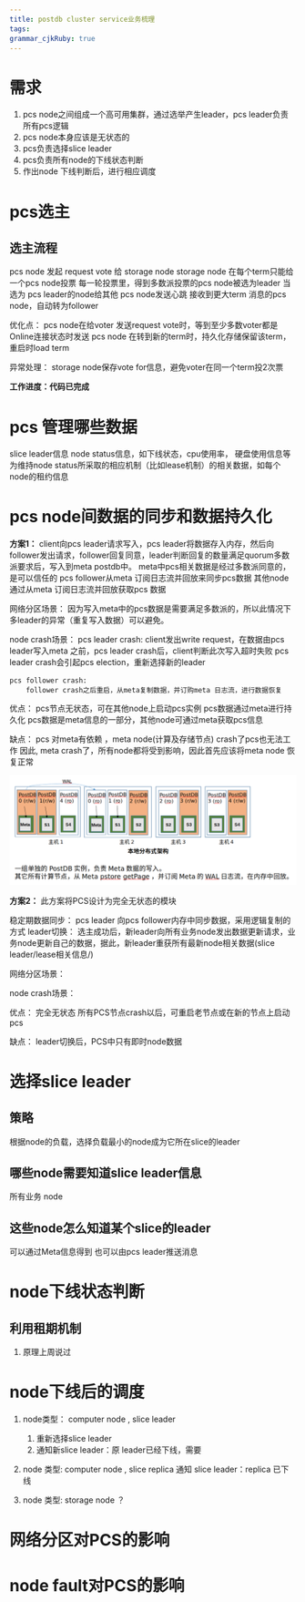 ```yaml
---
title: postdb cluster service业务梳理
tags: 
grammar_cjkRuby: true
---
```

# 需求
1. pcs node之间组成一个高可用集群，通过选举产生leader，pcs leader负责所有pcs逻辑 
2. pcs node本身应该是无状态的 
3. pcs负责选择slice leader
4. pcs负责所有node的下线状态判断
5. 作出node 下线判断后，进行相应调度

# pcs选主
## 选主流程
pcs node 发起 request vote 给 storage node
storage node 在每个term只能给一个pcs node投票
每一轮投票里，得到多数派投票的pcs node被选为leader
当选为 pcs leader的node给其他 pcs node发送心跳
接收到更大term 消息的pcs node，自动转为follower

优化点：
pcs node在给voter 发送request vote时，等到至少多数voter都是Online连接状态时发送
pcs node 在转到新的term时，持久化存储保留该term，重启时load term

异常处理：
storage node保存vote for信息，避免voter在同一个term投2次票

**工作进度：代码已完成**

# pcs 管理哪些数据
slice leader信息
node status信息，如下线状态，cpu使用率， 硬盘使用信息等
为维持node status所采取的相应机制（比如lease机制）的相关数据，如每个node的租约信息

# pcs node间数据的同步和数据持久化
**方案1：** 
client向pcs leader请求写入，pcs leader将数据存入内存，然后向follower发出请求，follower回复同意，leader判断回复的数量满足quorum多数派要求后，写入到meta postdb中。
meta中pcs相关数据是经过多数派同意的，是可以信任的
pcs follower从meta 订阅日志流并回放来同步pcs数据
其他node通过从meta 订阅日志流并回放获取pcs 数据

网络分区场景：
因为写入meta中的pcs数据是需要满足多数派的，所以此情况下多leader的异常（重复写入数据）可以避免。

node crash场景：
	pcs leader crash:
		client发出write request，在数据由pcs leader写入meta 之前，pcs leader crash后，client判断此次写入超时失败
		pcs leader crash会引起pcs election，重新选择新的leader
	
	pcs follower crash:
		follower crash之后重启，从meta复制数据，并订购meta 日志流，进行数据恢复

优点：
pcs节点无状态，可在其他node上启动pcs实例
pcs数据通过meta进行持久化
pcs数据是meta信息的一部分，其他node可通过meta获取pcs信息

缺点：
pcs 对meta有依赖 ，meta node(计算及存储节点) crash了pcs也无法工作 
因此, meta crash了，所有node都将受到影响，因此首先应该将meta node 恢复正常



![enter description here](./images/Screenshot_from_2023-03-24_09-31-23.png)

**方案2：**
此方案将PCS设计为完全无状态的模块

稳定期数据同步： pcs leader 向pcs follower内存中同步数据，采用逻辑复制的方式
leader切换： 选主成功后，新leader向所有业务node发出数据更新请求，业务node更新自己的数据，据此，新leader重获所有最新node相关数据(slice leader/lease相关信息/)

网络分区场景：


node crash场景：


优点：
完全无状态
所有PCS节点crash以后，可重启老节点或在新的节点上启动pcs

缺点：
leader切换后，PCS中只有即时node数据


# 选择slice leader
## 策略
根据node的负载，选择负载最小的node成为它所在slice的leader

##  哪些node需要知道slice leader信息
所有业务 node

## 这些node怎么知道某个slice的leader
可以通过Meta信息得到
也可以由pcs leader推送消息

# node下线状态判断
## 利用租期机制
1. 原理上周说过


# node下线后的调度
1. node类型： computer node , slice leader
	1. 重新选择slice leader
	2. 通知新slice leader：原 leader已经下线，需要
	
2. node 类型:  computer node , slice replica 
	通知 slice leader：replica 已下线
	
3. node 类型:  storage node
	？

# 网络分区对PCS的影响


# node fault对PCS的影响

